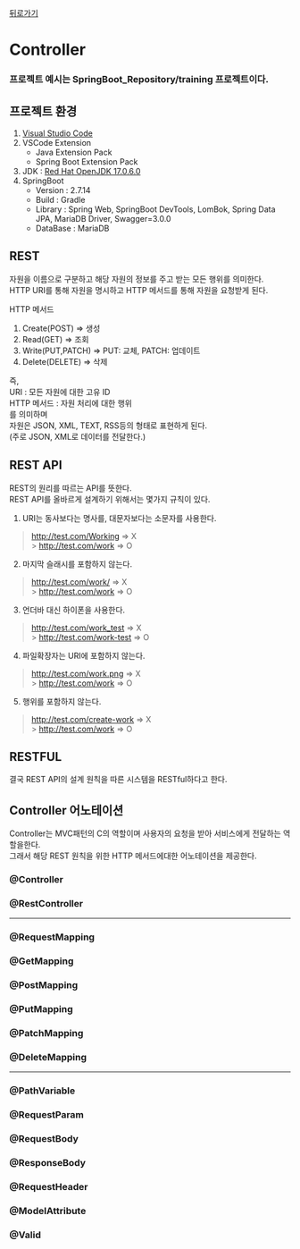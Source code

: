 [뒤로가기](../../README.md)<br>

# Controller

### 프로젝트 예시는 SpringBoot_Repository/training 프로젝트이다.

## 프로젝트 환경

1. [Visual Studio Code](https://code.visualstudio.com/)
2. VSCode Extension
   - Java Extension Pack
   - Spring Boot Extension Pack
3. JDK : [Red Hat OpenJDK 17.0.6.0](https://developers.redhat.com/products/openjdk/download#assembly-field-downloads-page-content-82031)
4. SpringBoot
   - Version : 2.7.14
   - Build : Gradle
   - Library : Spring Web, SpringBoot DevTools, LomBok, Spring Data JPA, MariaDB Driver, Swagger=3.0.0
   - DataBase : MariaDB

## REST

자원을 이름으로 구분하고 해당 자원의 정보를 주고 받는 모든 행위를 의미한다.<br>
HTTP URI를 통해 자원을 명시하고 HTTP 메서드를 통해 자원을 요청받게 된다.<br>

HTTP 메서드

1. Create(POST) => 생성
2. Read(GET) => 조회
3. Write(PUT,PATCH) => PUT: 교체, PATCH: 업데이트
4. Delete(DELETE) => 삭제

즉,<br>
URI : 모든 자원에 대한 고유 ID<br>
HTTP 메서드 : 자원 처리에 대한 행위<br>
를 의미하며<br>
자원은 JSON, XML, TEXT, RSS등의 형태로 표현하게 된다.<br>
(주로 JSON, XML로 데이터를 전달한다.)<br>

## REST API

REST의 원리를 따르는 API를 뜻한다.<br>
REST API를 올바르게 설계하기 위해서는 몇가지 규칙이 있다.<br>

1. URI는 동사보다는 명사를, 대문자보다는 소문자를 사용한다.

> http://test.com/Working => X<br> > http://test.com/work => O

2. 마지막 슬래시를 포함하지 않는다.

> http://test.com/work/ => X<br> > http://test.com/work => O

3. 언더바 대신 하이폰을 사용한다.

> http://test.com/work_test => X<br> > http://test.com/work-test => O

4. 파일확장자는 URI에 포함하지 않는다.

> http://test.com/work.png => X<br> > http://test.com/work => O

5. 행위를 포함하지 않는다.

> http://test.com/create-work => X<br> > http://test.com/work => O

## RESTFUL

결국 REST API의 설계 원칙을 따른 시스템을 RESTful하다고 한다.

## Controller 어노테이션

Controller는 MVC패턴의 C의 역할이며 사용자의 요청을 받아 서비스에게 전달하는 역할을한다.<br>
그래서 해당 REST 원칙을 위한 HTTP 메서드에대한 어노테이션을 제공한다.

### @Controller

### @RestController

---

### @RequestMapping

### @GetMapping

### @PostMapping

### @PutMapping

### @PatchMapping

### @DeleteMapping

---

### @PathVariable

### @RequestParam

### @RequestBody

### @ResponseBody

### @RequestHeader

### @ModelAttribute

### @Valid
